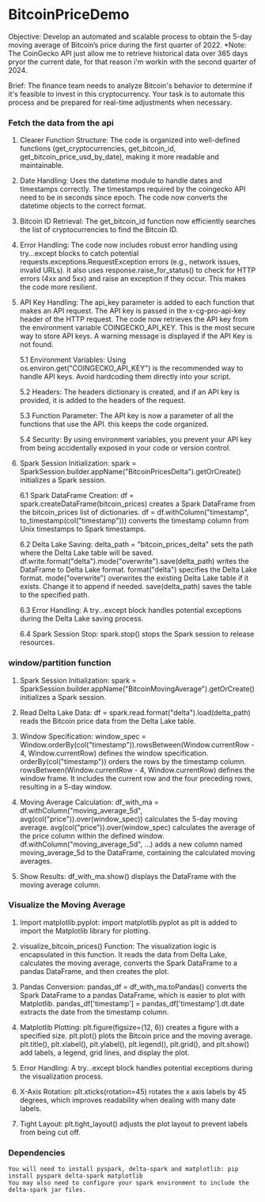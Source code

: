 # BitcoinPriceDemo

Objective:
Develop an automated and scalable process to obtain the 5-day moving average 
of Bitcoin’s price during the first quarter of 2022.
*Note: The CoinGecko API just allow me to retrieve historical data over 
365 days pryor the current date, for that reason i'm workin with the 
second quarter of 2024.

Brief:
The finance team needs to analyze Bitcoin's behavior to determine if it's feasible
to invest in this cryptocurrency. Your task is to automate this process and be
prepared for real-time adjustments when necessary.

### Fetch the data from the api ###
1. Clearer Function Structure:
   The code is organized into well-defined functions (get_cryptocurrencies, get_bitcoin_id, get_bitcoin_price_usd_by_date), making it more readable and maintainable.
   
2. Date Handling:
   Uses the datetime module to handle dates and timestamps correctly. The timestamps required by the coingecko API need to be in seconds since epoch. The code now converts the datetime objects to the correct format.
   
3. Bitcoin ID Retrieval:
   The get_bitcoin_id function now efficiently searches the list of cryptocurrencies to find the Bitcoin ID.
   
4. Error Handling:
   The code now includes robust error handling using try...except blocks to catch potential requests.exceptions.RequestException errors (e.g., network issues, invalid URLs). It also uses response.raise_for_status() to check for HTTP errors (4xx and 5xx) and raise an exception if they occur. This makes the code more resilient.
   
5. API Key Handling:
    The api_key parameter is added to each function that makes an API request.
    The API key is passed in the x-cg-pro-api-key header of the HTTP request.
    The code now retrieves the API key from the environment variable COINGECKO_API_KEY. This is the most secure way to store API keys.
    A warning message is displayed if the API Key is not found.
   
      5.1 Environment Variables:
      Using os.environ.get("COINGECKO_API_KEY") is the recommended way to handle API keys. Avoid hardcoding them directly into your script.

      5.2 Headers:
      The headers dictionary is created, and if an API key is provided, it is added to the headers of the request.

      5.3 Function Parameter:
      The API key is now a parameter of all the functions that use the API. this keeps the code organized.

      5.4 Security:
      By using environment variables, you prevent your API key from being accidentally exposed in your code or version control.

6. Spark Session Initialization:
    spark = SparkSession.builder.appName("BitcoinPricesDelta").getOrCreate() initializes a Spark session.

      6.1 Spark DataFrame Creation:
      df = spark.createDataFrame(bitcoin_prices) creates a Spark DataFrame from the bitcoin_prices list of dictionaries.
      df = df.withColumn("timestamp", to_timestamp(col("timestamp"))) converts the timestamp column from Unix timestamps to Spark timestamps.

      6.2 Delta Lake Saving:
      delta_path = "bitcoin_prices_delta" sets the path where the Delta Lake table will be saved.
      df.write.format("delta").mode("overwrite").save(delta_path) writes the DataFrame to Delta Lake format.
      format("delta") specifies the Delta Lake format.
      mode("overwrite") overwrites the existing Delta Lake table if it exists. Change it to append if needed.
      save(delta_path) saves the table to the specified path.

      6.3 Error Handling:
      A try...except block handles potential exceptions during the Delta Lake saving process.

      6.4 Spark Session Stop:
      spark.stop() stops the Spark session to release resources.

### window/partition function ###
1. Spark Session Initialization:
    spark = SparkSession.builder.appName("BitcoinMovingAverage").getOrCreate() initializes a Spark session.

2. Read Delta Lake Data:
    df = spark.read.format("delta").load(delta_path) reads the Bitcoin price data from the Delta Lake table.

3. Window Specification:
    window_spec = Window.orderBy(col("timestamp")).rowsBetween(Window.currentRow - 4, Window.currentRow) defines the window specification.
        orderBy(col("timestamp")) orders the rows by the timestamp column.
        rowsBetween(Window.currentRow - 4, Window.currentRow) defines the window frame. It includes the current row and the four preceding rows, resulting in a 5-day window.

4. Moving Average Calculation:
    df_with_ma = df.withColumn("moving_average_5d", avg(col("price")).over(window_spec)) calculates the 5-day moving average.
        avg(col("price")).over(window_spec) calculates the average of the price column within the defined window.
        df.withColumn("moving_average_5d", ...) adds a new column named moving_average_5d to the DataFrame, containing the calculated moving averages.

5. Show Results:
    df_with_ma.show() displays the DataFrame with the moving average column.

### Visualize the Moving Average ###
1. Import matplotlib.pyplot:
    import matplotlib.pyplot as plt is added to import the Matplotlib library for plotting.

2. visualize_bitcoin_prices() Function:
    The visualization logic is encapsulated in this function.
    It reads the data from Delta Lake, calculates the moving average, converts the Spark DataFrame to a pandas DataFrame, and then creates the plot.

3. Pandas Conversion:
    pandas_df = df_with_ma.toPandas() converts the Spark DataFrame to a pandas DataFrame, which is easier to plot with Matplotlib.
    pandas_df['timestamp'] = pandas_df['timestamp'].dt.date extracts the date from the timestamp column.

4. Matplotlib Plotting:
    plt.figure(figsize=(12, 6)) creates a figure with a specified size.
    plt.plot() plots the Bitcoin price and the moving average.
    plt.title(), plt.xlabel(), plt.ylabel(), plt.legend(), plt.grid(), and plt.show() add labels, a legend, grid lines, and display the plot.

5. Error Handling:
    A try...except block handles potential exceptions during the visualization process.

6. X-Axis Rotation:
    plt.xticks(rotation=45) rotates the x axis labels by 45 degrees, which improves readability when dealing with many date labels.

7. Tight Layout:
    plt.tight_layout() adjusts the plot layout to prevent labels from being cut off.
   

### Dependencies ###
    You will need to install pyspark, delta-spark and matplotlib: pip install pyspark delta-spark matplotlib
    You may also need to configure your spark environment to include the delta-spark jar files.  
